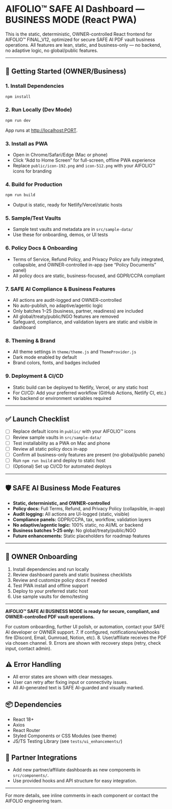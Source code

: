 # AIFOLIO™ SAFE AI Dashboard — BUSINESS MODE (React PWA)

This is the static, deterministic, OWNER-controlled React frontend for AIFOLIO™ FINAL_V12, optimized for secure SAFE AI PDF vault business operations. All features are lean, static, and business-only — no backend, no adaptive logic, no global/public features.

---

## 🚀 Getting Started (OWNER/Business)

### 1. Install Dependencies

```bash
npm install
```

### 2. Run Locally (Dev Mode)

```bash
npm run dev
```

App runs at [http://localhost:PORT](http://localhost:PORT).

### 3. Install as PWA

- Open in Chrome/Safari/Edge (Mac or phone)
- Click “Add to Home Screen” for full-screen, offline PWA experience
- Replace `public/icon-192.png` and `icon-512.png` with your AIFOLIO™ icons for branding

### 4. Build for Production

```bash
npm run build
```

- Output is static, ready for Netlify/Vercel/static hosts

### 5. Sample/Test Vaults

- Sample test vaults and metadata are in `src/sample-data/`
- Use these for onboarding, demos, or UI tests

### 6. Policy Docs & Onboarding

- Terms of Service, Refund Policy, and Privacy Policy are fully integrated, collapsible, and OWNER-controlled in-app (see “Policy Documents” panel)
- All policy docs are static, business-focused, and GDPR/CCPA compliant

### 7. SAFE AI Compliance & Business Features

- All actions are audit-logged and OWNER-controlled
- No auto-publish, no adaptive/agentic logic
- Only batches 1–25 (business, partner, readiness) are included
- All global/treaty/public/NGO features are removed
- Safeguard, compliance, and validation layers are static and visible in dashboard

### 8. Theming & Brand

- All theme settings in `theme/theme.js` and `ThemeProvider.js`
- Dark mode enabled by default
- Brand colors, fonts, and badges included

### 9. Deployment & CI/CD

- Static build can be deployed to Netlify, Vercel, or any static host
- For CI/CD: Add your preferred workflow (GitHub Actions, Netlify CI, etc.)
- No backend or environment variables required

---

## ✅ Launch Checklist

- [ ] Replace default icons in `public/` with your AIFOLIO™ icons
- [ ] Review sample vaults in `src/sample-data/`
- [ ] Test installability as a PWA on Mac and phone
- [ ] Review all static policy docs in-app
- [ ] Confirm all business-only features are present (no global/public panels)
- [ ] Run `npm run build` and deploy to static host
- [ ] (Optional) Set up CI/CD for automated deploys

---

## 🛡️ SAFE AI Business Mode Features

- **Static, deterministic, and OWNER-controlled**
- **Policy docs:** Full Terms, Refund, and Privacy Policy (collapsible, in-app)
- **Audit logging:** All actions are UI-logged (static, visible)
- **Compliance panels:** GDPR/CCPA, tax, workflow, validation layers
- **No adaptive/agentic logic:** 100% static, no AI/ML or backend
- **Business batches 1–25 only:** No global/treaty/public/NGO
- **Future enhancements:** Static placeholders for roadmap features

---

## 🧭 OWNER Onboarding

1. Install dependencies and run locally
2. Review dashboard panels and static business checklists
3. Review and customize policy docs if needed
4. Test PWA install and offline support
5. Deploy to your preferred static host
6. Use sample vaults for demo/testing

---

**AIFOLIO™ SAFE AI BUSINESS MODE is ready for secure, compliant, and OWNER-controlled PDF vault operations.**

For custom onboarding, further UI polish, or automation, contact your SAFE AI developer or OWNER support. 7. If configured, notifications/webhooks fire (Discord, Email, Gumroad, Notion, etc). 8. User/affiliate receives the PDF via chosen channel. 9. Errors are shown with recovery steps (retry, check input, contact admin).

## ⚠️ Error Handling

- All error states are shown with clear messages.
- User can retry after fixing input or connectivity issues.
- All AI-generated text is SAFE AI-guarded and visually marked.

## 📦 Dependencies

- React 18+
- Axios
- React Router
- Styled Components or CSS Modules (see theme)
- JS/TS Testing Library (see `tests/ui_enhancements/`)

## 🤝 Partner Integrations

- Add new partner/affiliate dashboards as new components in `src/components/`.
- Use provided hooks and API structure for easy integration.

---

For more details, see inline comments in each component or contact the AIFOLIO engineering team.
